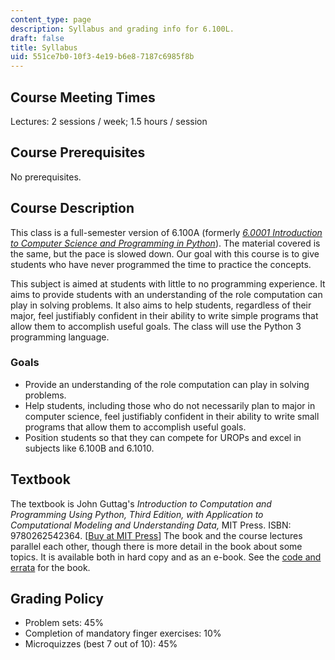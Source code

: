 ```yaml
---
content_type: page
description: Syllabus and grading info for 6.100L.
draft: false
title: Syllabus
uid: 551ce7b0-10f3-4e19-b6e8-7187c6985f8b
---
```

## Course Meeting Times

Lectures: 2 sessions / week; 1.5 hours / session

## Course Prerequisites

No prerequisites.

## Course Description

This class is a full-semester version of 6.100A (formerly [*6.0001 Introduction to Computer Science and Programming in Python*](https://ocw.mit.edu/courses/6-0001-introduction-to-computer-science-and-programming-in-python-fall-2016/)). The material covered is the same, but the pace is slowed down. Our goal with this course is to give students who have never programmed the time to practice the concepts.

This subject is aimed at students with little to no programming experience. It aims to provide students with an understanding of the role computation can play in solving problems. It also aims to help students, regardless of their major, feel justifiably confident in their ability to write simple programs that allow them to accomplish useful goals. The class will use the Python 3 programming language.

### Goals

- Provide an understanding of the role computation can play in solving problems.
- Help students, including those who do not necessarily plan to major in computer science, feel justifiably confident in their ability to write small programs that allow them to accomplish useful goals.
- Position students so that they can compete for UROPs and excel in subjects like 6.100B and 6.1010.

## Textbook

The textbook is John Guttag's *Introduction to Computation and Programming Using Python, Third Edition, with Application to Computational Modeling and Understanding Data,* MIT Press. ISBN: 9780262542364. \[[Buy at MIT Press](https://mitpress.mit.edu/9780262542364/introduction-to-computation-and-programming-using-python/)\] The book and the course lectures parallel each other, though there is more detail in the book about some topics. It is available both in hard copy and as an e-book. See the [code and errata](https://github.com/guttag/Intro-to-Computation-and-Programming) for the book.

## Grading Policy 

- Problem sets: 45%
- Completion of mandatory finger exercises: 10%
- Microquizzes (best 7 out of 10): 45%